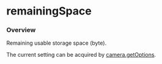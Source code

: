 # remainingSpace

### Overview

Remaining usable storage space (byte).

The current setting can be acquired by [camera.getOptions](../commands/camera.get_options.md).
